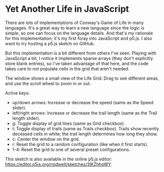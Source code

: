 # Yet Another Life in JavaScript

There are lots of implementations of Conway's Game of Life in many languages. It's a great way to learn a new language since the logic is simple, so one can focus on the language details. And that's my rationale for this implementation; it's my first foray into JavaScript and p5.js. I also want to try hosting a p5.js sketch on GitHub.

But this implementation is a bit different from others I've seen. Playing with JavaScript a bit, I notice it implements sparse arrays (they don't explicitly store blank entries), so I've taken advantage of that here, and the code takes care to not populate cells in the grid that aren't needed.

The window shows a small view of the Life Grid. Drag to see different areas, and use the scroll wheel to zoom in or out.

Active keys:
* up/down arrows: Increase or decrease the speed (same as the Speed slider).
* left/right arrows: Increase or decrease the trail length (same as the Trail length slider).
* g: Toggle display of grid lines (same as Grid checkbox).
* t: Toggle display of trails (same as Trails checkbox). Trails show recently deceased cells in white; the trail length determines how long they show.
* c: Center the window on the grid.
* r: Reset the grid to a random configuration (like when it first starts).
* 1-4: Reset the grid to one of several preset configurations.

This sketch is also available in the online p5.js editor: https://editor.p5js.org/rsidwell/sketches/3IKZhhpWY.
